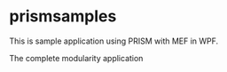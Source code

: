 # prismsamples
This is sample application using PRISM with MEF in WPF.

The complete modularity application
